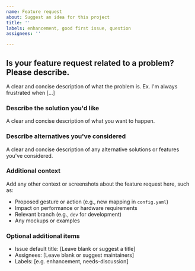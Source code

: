 ```yaml
---
name: Feature request
about: Suggest an idea for this project
title: ''
labels: enhancement, good first issue, question
assignees: ''

---
```


## Is your feature request related to a problem? Please describe.
A clear and concise description of what the problem is. Ex. I'm always frustrated when [...]

### Describe the solution you'd like
A clear and concise description of what you want to happen.

### Describe alternatives you've considered
A clear and concise description of any alternative solutions or features you've considered.

### Additional context
Add any other context or screenshots about the feature request here, such as:
- Proposed gesture or action (e.g., new mapping in `config.yaml`)
- Impact on performance or hardware requirements
- Relevant branch (e.g., `dev` for development)
- Any mockups or examples

### Optional additional items
- Issue default title: [Leave blank or suggest a title]
- Assignees: [Leave blank or suggest maintainers]
- Labels: [e.g. enhancement, needs-discussion]
